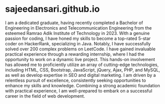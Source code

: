 # sajeedansari.github.io

I am a dedicated graduate, having recently completed a Bachelor of Engineering in Electronics and Telecommunication Engineering from the esteemed Ramrao Adik Institute of Technology in 2023. With a genuine passion for coding, I have honed my skills to become a top-rated 5-star coder on HackerRank, specializing in Java. Notably, I have successfully solved over 200 complex problems on LeetCode. 
I have gained invaluable practical experience through a rewarding internship, where I had the opportunity to work on a dynamic live project. This hands-on involvement has allowed me to proficiently utilize an array of cutting-edge technologies, including HTML, CSS, Bootstrap, JavaScript, jQuery, Ajax, PHP,
 and MySQL, as well as develop expertise in SEO and digital marketing.
I am driven by a relentless pursuit of excellence, consistently seeking opportunities to enhance my skills and knowledge. Combining a strong academic foundation with practical experience, I am well-prepared to embark on a successful career in the field of web development.
